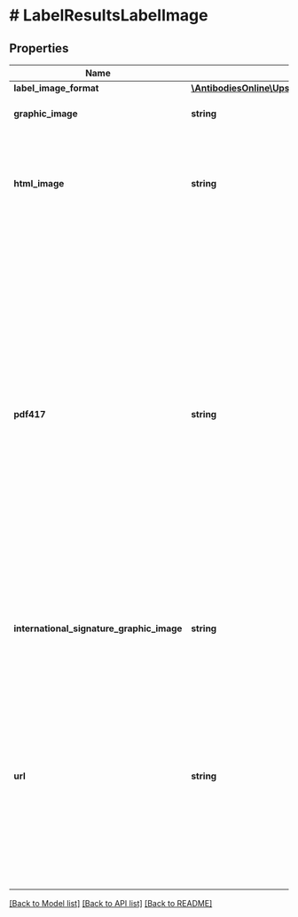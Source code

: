 # # LabelResultsLabelImage

## Properties

Name | Type | Description | Notes
------------ | ------------- | ------------- | -------------
**label_image_format** | [**\AntibodiesOnline\UpsApi\Shipping\LabelImageLabelImageFormat**](LabelImageLabelImageFormat.md) |  |
**graphic_image** | **string** | Base 64 encoded graphic image. |
**html_image** | **string** | Base 64 encoded html browser image rendering software. This is only returned for GIF image formats. | [optional]
**pdf417** | **string** | PDF-417 is a two-dimensional barcode, which can store up to about 1,800 printable ASCII characters or 1,100 binary characters per symbol. The symbol is rectangular.   The PDF417 image will be returned when the shipment is trans-border and the service option is one of the following: Standard Express, Saver Express Plus. The image is Base 64 encoded and only returned for GIF image format. | [optional]
**international_signature_graphic_image** | **string** | Base 64 encoded graphic image of the Warsaw text and signature box. | [optional]
**url** | **string** | This is only returned if the label link is requested to be returned and only at the first package result  Applicable for following types of shipments: Print/Electronic Return Label Print/Electronic Import Control Label Forward shipment except for Mail Innovations Forward | [optional]

[[Back to Model list]](../../README.md#models) [[Back to API list]](../../README.md#endpoints) [[Back to README]](../../README.md)
